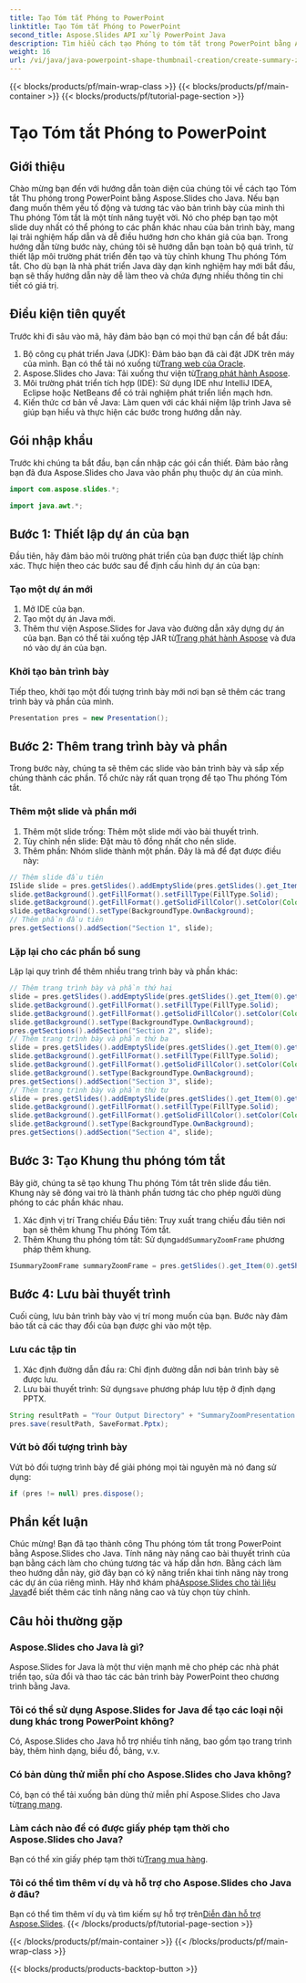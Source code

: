 ```yaml
---
title: Tạo Tóm tắt Phóng to PowerPoint
linktitle: Tạo Tóm tắt Phóng to PowerPoint
second_title: Aspose.Slides API xử lý PowerPoint Java
description: Tìm hiểu cách tạo Phóng to tóm tắt trong PowerPoint bằng Aspose.Slides cho Java với hướng dẫn từng bước toàn diện này.
weight: 16
url: /vi/java/java-powerpoint-shape-thumbnail-creation/create-summary-zoom-powerpoint/
---
```


{{< blocks/products/pf/main-wrap-class >}}
{{< blocks/products/pf/main-container >}}
{{< blocks/products/pf/tutorial-page-section >}}

# Tạo Tóm tắt Phóng to PowerPoint

## Giới thiệu
Chào mừng bạn đến với hướng dẫn toàn diện của chúng tôi về cách tạo Tóm tắt Thu phóng trong PowerPoint bằng Aspose.Slides cho Java. Nếu bạn đang muốn thêm yếu tố động và tương tác vào bản trình bày của mình thì Thu phóng Tóm tắt là một tính năng tuyệt vời. Nó cho phép bạn tạo một slide duy nhất có thể phóng to các phần khác nhau của bản trình bày, mang lại trải nghiệm hấp dẫn và dễ điều hướng hơn cho khán giả của bạn.
Trong hướng dẫn từng bước này, chúng tôi sẽ hướng dẫn bạn toàn bộ quá trình, từ thiết lập môi trường phát triển đến tạo và tùy chỉnh khung Thu phóng Tóm tắt. Cho dù bạn là nhà phát triển Java dày dạn kinh nghiệm hay mới bắt đầu, bạn sẽ thấy hướng dẫn này dễ làm theo và chứa đựng nhiều thông tin chi tiết có giá trị.
## Điều kiện tiên quyết
Trước khi đi sâu vào mã, hãy đảm bảo bạn có mọi thứ bạn cần để bắt đầu:
1.  Bộ công cụ phát triển Java (JDK): Đảm bảo bạn đã cài đặt JDK trên máy của mình. Bạn có thể tải nó xuống từ[Trang web của Oracle](https://www.oracle.com/java/technologies/javase-jdk11-downloads.html).
2.  Aspose.Slides cho Java: Tải xuống thư viện từ[Trang phát hành Aspose](https://releases.aspose.com/slides/java/).
3. Môi trường phát triển tích hợp (IDE): Sử dụng IDE như IntelliJ IDEA, Eclipse hoặc NetBeans để có trải nghiệm phát triển liền mạch hơn.
4. Kiến thức cơ bản về Java: Làm quen với các khái niệm lập trình Java sẽ giúp bạn hiểu và thực hiện các bước trong hướng dẫn này.
## Gói nhập khẩu
Trước khi chúng ta bắt đầu, bạn cần nhập các gói cần thiết. Đảm bảo rằng bạn đã đưa Aspose.Slides cho Java vào phần phụ thuộc dự án của mình.
```java
import com.aspose.slides.*;

import java.awt.*;
```
## Bước 1: Thiết lập dự án của bạn
Đầu tiên, hãy đảm bảo môi trường phát triển của bạn được thiết lập chính xác. Thực hiện theo các bước sau để định cấu hình dự án của bạn:
### Tạo một dự án mới
1. Mở IDE của bạn.
2. Tạo một dự án Java mới.
3.  Thêm thư viện Aspose.Slides for Java vào đường dẫn xây dựng dự án của bạn. Bạn có thể tải xuống tệp JAR từ[Trang phát hành Aspose](https://releases.aspose.com/slides/java/) và đưa nó vào dự án của bạn.
### Khởi tạo bản trình bày
Tiếp theo, khởi tạo một đối tượng trình bày mới nơi bạn sẽ thêm các trang trình bày và phần của mình.
```java
Presentation pres = new Presentation();
```
## Bước 2: Thêm trang trình bày và phần
Trong bước này, chúng ta sẽ thêm các slide vào bản trình bày và sắp xếp chúng thành các phần. Tổ chức này rất quan trọng để tạo Thu phóng Tóm tắt.
### Thêm một slide và phần mới
1. Thêm một slide trống: Thêm một slide mới vào bài thuyết trình.
2. Tùy chỉnh nền slide: Đặt màu tô đồng nhất cho nền slide.
3. Thêm phần: Nhóm slide thành một phần.
Đây là mã để đạt được điều này:
```java
// Thêm slide đầu tiên
ISlide slide = pres.getSlides().addEmptySlide(pres.getSlides().get_Item(0).getLayoutSlide());
slide.getBackground().getFillFormat().setFillType(FillType.Solid);
slide.getBackground().getFillFormat().getSolidFillColor().setColor(Color.GRAY);
slide.getBackground().setType(BackgroundType.OwnBackground);
// Thêm phần đầu tiên
pres.getSections().addSection("Section 1", slide);
```
### Lặp lại cho các phần bổ sung
Lặp lại quy trình để thêm nhiều trang trình bày và phần khác:
```java
// Thêm trang trình bày và phần thứ hai
slide = pres.getSlides().addEmptySlide(pres.getSlides().get_Item(0).getLayoutSlide());
slide.getBackground().getFillFormat().setFillType(FillType.Solid);
slide.getBackground().getFillFormat().getSolidFillColor().setColor(Color.CYAN);
slide.getBackground().setType(BackgroundType.OwnBackground);
pres.getSections().addSection("Section 2", slide);
// Thêm trang trình bày và phần thứ ba
slide = pres.getSlides().addEmptySlide(pres.getSlides().get_Item(0).getLayoutSlide());
slide.getBackground().getFillFormat().setFillType(FillType.Solid);
slide.getBackground().getFillFormat().getSolidFillColor().setColor(Color.MAGENTA);
slide.getBackground().setType(BackgroundType.OwnBackground);
pres.getSections().addSection("Section 3", slide);
// Thêm trang trình bày và phần thứ tư
slide = pres.getSlides().addEmptySlide(pres.getSlides().get_Item(0).getLayoutSlide());
slide.getBackground().getFillFormat().setFillType(FillType.Solid);
slide.getBackground().getFillFormat().getSolidFillColor().setColor(Color.GREEN);
slide.getBackground().setType(BackgroundType.OwnBackground);
pres.getSections().addSection("Section 4", slide);
```
## Bước 3: Tạo Khung thu phóng tóm tắt
Bây giờ, chúng ta sẽ tạo khung Thu phóng Tóm tắt trên slide đầu tiên. Khung này sẽ đóng vai trò là thành phần tương tác cho phép người dùng phóng to các phần khác nhau.

1. Xác định vị trí Trang chiếu Đầu tiên: Truy xuất trang chiếu đầu tiên nơi bạn sẽ thêm khung Thu phóng Tóm tắt.
2.  Thêm Khung thu phóng tóm tắt: Sử dụng`addSummaryZoomFrame` phương pháp thêm khung.
```java
ISummaryZoomFrame summaryZoomFrame = pres.getSlides().get_Item(0).getShapes().addSummaryZoomFrame(150, 50, 300, 200);
```
## Bước 4: Lưu bài thuyết trình
Cuối cùng, lưu bản trình bày vào vị trí mong muốn của bạn. Bước này đảm bảo tất cả các thay đổi của bạn được ghi vào một tệp.
### Lưu các tập tin
1. Xác định đường dẫn đầu ra: Chỉ định đường dẫn nơi bản trình bày sẽ được lưu.
2.  Lưu bài thuyết trình: Sử dụng`save` phương pháp lưu tệp ở định dạng PPTX.
```java
String resultPath = "Your Output Directory" + "SummaryZoomPresentation.pptx";
pres.save(resultPath, SaveFormat.Pptx);
```
### Vứt bỏ đối tượng trình bày
Vứt bỏ đối tượng trình bày để giải phóng mọi tài nguyên mà nó đang sử dụng:
```java
if (pres != null) pres.dispose();
```
## Phần kết luận
 Chúc mừng! Bạn đã tạo thành công Thu phóng tóm tắt trong PowerPoint bằng Aspose.Slides cho Java. Tính năng này nâng cao bài thuyết trình của bạn bằng cách làm cho chúng tương tác và hấp dẫn hơn. Bằng cách làm theo hướng dẫn này, giờ đây bạn có kỹ năng triển khai tính năng này trong các dự án của riêng mình. Hãy nhớ khám phá[Aspose.Slides cho tài liệu Java](https://reference.aspose.com/slides/java/)để biết thêm các tính năng nâng cao và tùy chọn tùy chỉnh.
## Câu hỏi thường gặp
### Aspose.Slides cho Java là gì?
Aspose.Slides for Java là một thư viện mạnh mẽ cho phép các nhà phát triển tạo, sửa đổi và thao tác các bản trình bày PowerPoint theo chương trình bằng Java.
### Tôi có thể sử dụng Aspose.Slides for Java để tạo các loại nội dung khác trong PowerPoint không?
Có, Aspose.Slides cho Java hỗ trợ nhiều tính năng, bao gồm tạo trang trình bày, thêm hình dạng, biểu đồ, bảng, v.v.
### Có bản dùng thử miễn phí cho Aspose.Slides cho Java không?
Có, bạn có thể tải xuống bản dùng thử miễn phí Aspose.Slides cho Java từ[trang mạng](https://releases.aspose.com/).
### Làm cách nào để có được giấy phép tạm thời cho Aspose.Slides cho Java?
 Bạn có thể xin giấy phép tạm thời từ[Trang mua hàng](https://purchase.aspose.com/temporary-license/).
### Tôi có thể tìm thêm ví dụ và hỗ trợ cho Aspose.Slides cho Java ở đâu?
 Bạn có thể tìm thêm ví dụ và tìm kiếm sự hỗ trợ trên[Diễn đàn hỗ trợ Aspose.Slides](https://forum.aspose.com/c/slides/11).
{{< /blocks/products/pf/tutorial-page-section >}}

{{< /blocks/products/pf/main-container >}}
{{< /blocks/products/pf/main-wrap-class >}}

{{< blocks/products/products-backtop-button >}}
